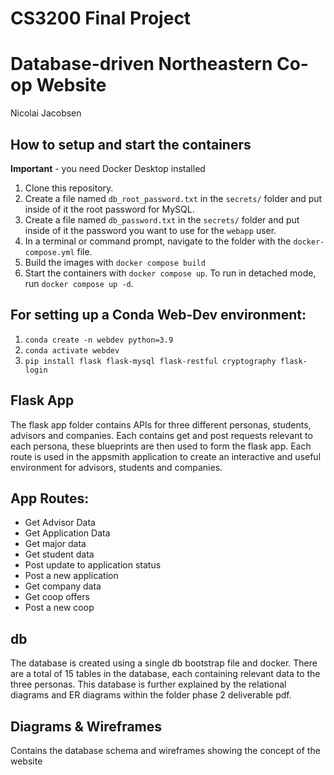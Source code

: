 # CS3200 Final Project
# Database-driven Northeastern Co-op Website
Nicolai Jacobsen

## How to setup and start the containers
**Important** - you need Docker Desktop installed

1. Clone this repository.  
1. Create a file named `db_root_password.txt` in the `secrets/` folder and put inside of it the root password for MySQL. 
1. Create a file named `db_password.txt` in the `secrets/` folder and put inside of it the password you want to use for the `webapp` user. 
1. In a terminal or command prompt, navigate to the folder with the `docker-compose.yml` file.  
1. Build the images with `docker compose build`
1. Start the containers with `docker compose up`.  To run in detached mode, run `docker compose up -d`. 

## For setting up a Conda Web-Dev environment:

1. `conda create -n webdev python=3.9`
1. `conda activate webdev`
1. `pip install flask flask-mysql flask-restful cryptography flask-login`

## Flask App
The flask app folder contains APIs for three different personas, students, advisors and companies. Each contains get and post requests relevant to each persona, these blueprints are then used to form the flask app. Each route is used in the appsmith application to create an interactive and useful environment for advisors, students and companies.

## App Routes:
* Get Advisor Data
* Get Application Data
* Get major data
* Get student data
* Post update to application status
* Post a new application
* Get company data
* Get coop offers
* Post a new coop

## db
The database is created using a single db bootstrap file and docker. There are a total of 15 tables in the database, each containing relevant data to the three personas. This database is further explained by the relational diagrams and ER diagrams within the folder phase 2 deliverable pdf.

## Diagrams & Wireframes
Contains the database schema and wireframes showing the concept of the website

